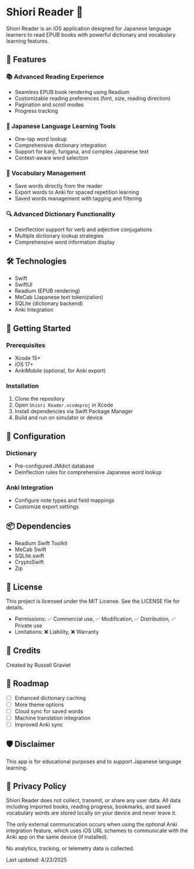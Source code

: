 # Shiori Reader 📖

Shiori Reader is an iOS application designed for Japanese language learners to read EPUB books with powerful dictionary and vocabulary learning features.

## 🌟 Features

### 📚 Advanced Reading Experience
- Seamless EPUB book rendering using Readium
- Customizable reading preferences (font, size, reading direction)
- Pagination and scroll modes
- Progress tracking

### 📖 Japanese Language Learning Tools
- One-tap word lookup
- Comprehensive dictionary integration
- Support for kanji, furigana, and complex Japanese text
- Context-aware word selection

### 🧠 Vocabulary Management
- Save words directly from the reader
- Export words to Anki for spaced repetition learning
- Saved words management with tagging and filtering

### 🔍 Advanced Dictionary Functionality
- Deinflection support for verb and adjective conjugations
- Multiple dictionary lookup strategies
- Comprehensive word information display

## 🛠 Technologies

- Swift
- SwiftUI
- Readium (EPUB rendering)
- MeCab (Japanese text tokenization)
- SQLite (dictionary backend)
- Anki Integration

## 🚀 Getting Started

### Prerequisites
- Xcode 15+
- iOS 17+
- AnkiMobile (optional, for Anki export)

### Installation
1. Clone the repository
2. Open `Shiori Reader.xcodeproj` in Xcode
3. Install dependencies via Swift Package Manager
4. Build and run on simulator or device

## 🔧 Configuration

### Dictionary
- Pre-configured JMdict database
- Deinflection rules for comprehensive Japanese word lookup

### Anki Integration
- Configure note types and field mappings
- Customize export settings

## 📦 Dependencies
- Readium Swift Toolkit
- MeCab Swift
- SQLite.swift
- CryptoSwift
- Zip

## 📄 License
This project is licensed under the MIT License. See the LICENSE file for details.
- Permissions: ✅ Commercial use, ✅ Modification, ✅ Distribution, ✅ Private use
- Limitations: ❌ Liability, ❌ Warranty

## 👥 Credits
Created by Russell Graviet

## 🎯 Roadmap
- [ ] Enhanced dictionary caching
- [ ] More theme options
- [ ] Cloud sync for saved words
- [ ] Machine translation integration
- [ ] Improved Anki sync

## 🛡 Disclaimer
This app is for educational purposes and to support Japanese language learning.

## 👤 Privacy Policy
Shiori Reader does not collect, transmit, or share any user data. All data including imported books, reading progress, bookmarks, and saved vocabulary words are stored locally on your device and never leave it.

The only external communication occurs when using the optional Anki integration feature, which uses iOS URL schemes to communicate with the Anki app on the same device (if installed).

No analytics, tracking, or telemetry data is collected.

Last updated: 4/23/2025
